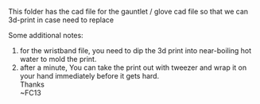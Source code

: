 This folder has the cad file for the gauntlet / glove cad file so that we can 3d-print in case need to replace  
  
Some additional notes:  
1. for the wristband file, you need to dip the 3d print into near-boiling hot water to mold the print.  
2. after a minute, You can take the print out with tweezer and wrap it on your hand immediately before it gets hard.  
Thanks  
~FC13
